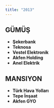 ```yaml
---
title: "2013"
---
```


## GÜMÜŞ

- **Şekerbank**
- **Teknosa**
- **Vestel Elektronik**
- **Akfen Holding**
- **Anel Elektrik**

## MANSIYON

- **Türk Hava Yolları**
- **Tepe İnşaat**
- **Akfen GYO**
